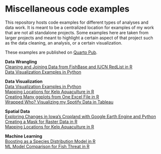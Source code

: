 # Miscellaneous code examples

This repository hosts code examples for different types of analyses and data work. It is meant to be a centralized location for examples of my work that are not all standalone projects. Some examples here are taken from larger projects and meant to highlight a certain aspect of that project such as the data cleaning, an analysis, or a certain visualization.

These examples are published on [Quarto Pub](https://elkewind.quarto.pub/).

**Data Wrangling**<br>
[Cleaning and Joining Data from FishBase and IUCN RedList in R](https://elkewind.quarto.pub/cleaning-and-joining-data-from-fishbase-and-iucn-redlist/)<br>
[Data Visualization Examples in Python](https://elkewind.quarto.pub/data-visualization-examples-in-python/)<br>

**Data Visualization**<br>
[Data Visualization Examples in Python](https://elkewind.quarto.pub/data-visualization-examples-in-python/)<br>
[Mapping Locations for Kelp Aquaculture in R](https://elkewind.quarto.pub/mapping-locations-for-kelp-aquaculture-in-r/)<br>
[Creating Many ggplots from One Excel File in R](https://elkewind.quarto.pub/creating-many-ggplots-from-one-excel-file-in-r/)<br>
[Wrapped Who? Visualizing my Spotify Data in Tableau](https://elkewind.quarto.pub/wrapped-who-visualizing-my-spotify-data-in-tableau/)<br>

**Spatial Data**<br>
[Exploring Changes in Iowa’s Cropland with Google Earth Engine and Python](https://elkewind.quarto.pub/exploring-changes-in-iowas-cropland-with-google-earth-engine-and-python/)<br>
[Creating a Mask for Raster Data in R](https://elkewind.quarto.pub/creating-a-mask-for-raster-data-in-r/)<br>
[Mapping Locations for Kelp Aquaculture in R](https://elkewind.quarto.pub/mapping-locations-for-kelp-aquaculture-in-r/)<br>

**Machine Learning**<br>
[Boosting as a Species Distribution Model in R](https://elkewind.quarto.pub/boosting-as-a-species-distribution-model-in-r/)<br>
[ML Model Comparison for Fish Threat in R](https://elkewind.quarto.pub/ml-model-comparison-for-fish-threat-in-r/)<br>
